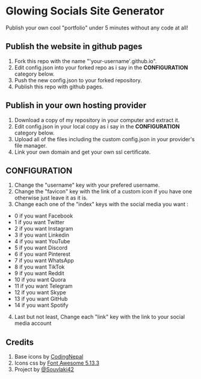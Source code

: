 # Glowing Socials Site Generator

Publish your own cool "portfolio" under 5 minutes without any code at all!

## Publish the website in github pages

1. Fork this repo with the name "'your-username'.github.io".
2. Edit config.json into your forked repo as i say in the **CONFIGURATION** category below.
3. Push the new config.json to your forked repository.
4. Publish this repo with github pages.

## Publish in your own hosting provider

1. Download a copy of my repository in your computer and extract it.
2. Edit config.json in your local copy as i say in the **CONFIGURATION** category below.
3. Upload all of the files including the custom config.json in your provider's file manager.
4. Link your own domain and get your own ssl certificate.

## CONFIGURATION

1. Change the "username" key with your prefered username.
2. Change the "favicon" key with the link of a custom icon if you have one otherwise just leave it as it is.
3. Change each one of the "index" keys with the social media you want :

* 0 if you want Facebook
* 1 if you want Twitter
* 2 if you want Instagram
* 3 if you want Linkedin
* 4 if you want YouTube
* 5 if you want Discord
* 6 if you want Pinterest
* 7 if you want WhatsApp
* 8 if you want TikTok
* 9 if you want Reddit
* 10 if you want Quora
* 11 if you want Telegram
* 12 if you want Skype
* 13 if you want GitHub
* 14 if you want Spotify

4. Last but not least, Change each "link" key with the link to your social media account

## Credits

1. Base icons by [CodingNepal](https://youtu.be/FL4zrBxA8jA "CodingNepal")
2. Icons css by [Font Awesome 5.13.3](https://cdnjs.cloudflare.com/ajax/libs/font-awesome/5.15.3/css/all.min.css "Font Awesome 5.13.3")
3. Project by [@Souvlaki42](http://github.com/souvlaki42 "Souvlaki42")
